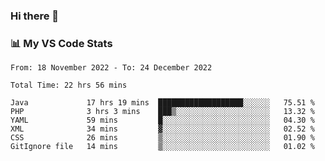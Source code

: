 ### Hi there 👋

### 📊 My VS Code Stats

<!--START_SECTION:waka-->

```text
From: 18 November 2022 - To: 24 December 2022

Total Time: 22 hrs 56 mins

Java             17 hrs 19 mins  ███████████████████░░░░░░   75.51 %
PHP              3 hrs 3 mins    ███▒░░░░░░░░░░░░░░░░░░░░░   13.32 %
YAML             59 mins         █░░░░░░░░░░░░░░░░░░░░░░░░   04.30 %
XML              34 mins         ▓░░░░░░░░░░░░░░░░░░░░░░░░   02.52 %
CSS              26 mins         ▒░░░░░░░░░░░░░░░░░░░░░░░░   01.90 %
GitIgnore file   14 mins         ▒░░░░░░░░░░░░░░░░░░░░░░░░   01.02 %
```

<!--END_SECTION:waka-->

<!--
**szoppracz07/szoppracz07** is a ✨ _special_ ✨ repository because its `README.md` (this file) appears on your GitHub profile.

Here are some ideas to get you started:

- 🔭 I’m currently working on ...
- 🌱 I’m currently learning ...
- 👯 I’m looking to collaborate on ...
- 🤔 I’m looking for help with ...
- 💬 Ask me about ...
- 📫 How to reach me: ...
- 😄 Pronouns: ...
- ⚡ Fun fact: ...
-->
